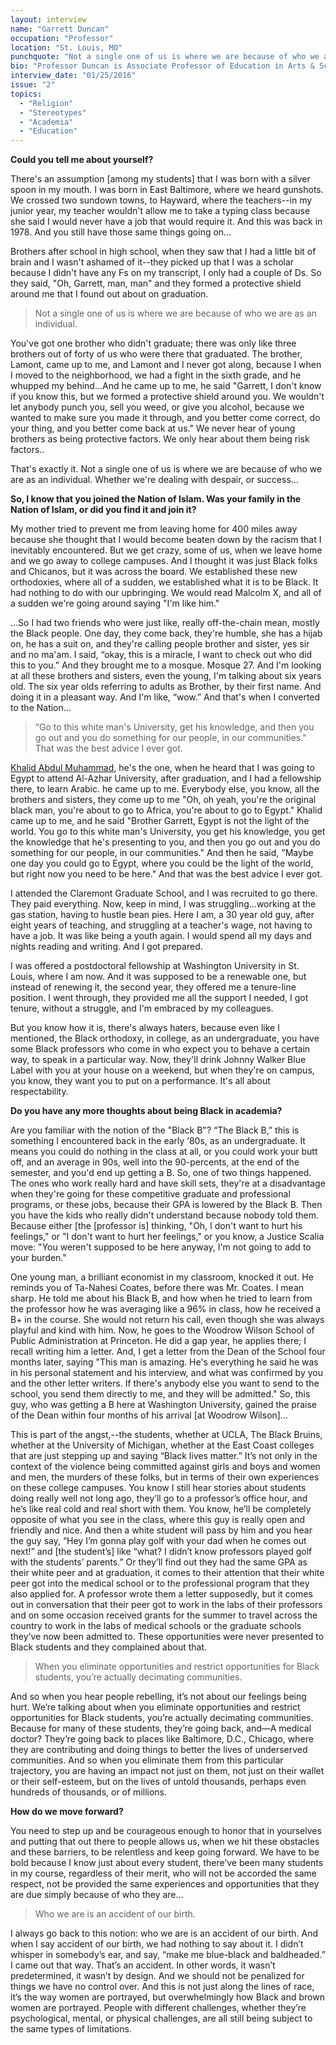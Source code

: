 ```yaml
---
layout: interview
name: "Garrett Duncan"
occupation: "Professor"
location: "St. Louis, MO"
punchquote: "Not a single one of us is where we are because of who we are as an individual. Whether we're dealing with despair, or success."
bio: "Professor Duncan is Associate Professor of Education in Arts & Sciences at Washington University in St. Louis. He also holds an appointment in African & African-American Studies and courtesy appointments in American Culture Studies and Urban Studies. Professor Duncan’s research focuses broadly on race, culture, education, and society. Along these lines, he has published extensively on black youth, identity, language, and ethics."
interview_date: "01/25/2016"
issue: "2"
topics:
  - "Religion"
  - "Stereotypes"
  - "Academia"
  - "Education"
---
```


**Could you tell me about yourself?**

There's an assumption [among my students] that I was born with a silver spoon in my mouth. I was born in East Baltimore, where we heard gunshots. We crossed two sundown towns, to Hayward, where the teachers--in my junior year, my teacher wouldn't allow me to take a typing class because she said I would never have a job that would require it. And this was back in 1978. And you still have those same things going on...

Brothers after school in high school, when they saw that I had a little bit of brain and I wasn't ashamed of it--they picked up that I was a scholar because I didn't have any Fs on my transcript, I only had a couple of Ds. So they said, "Oh, Garrett, man, man" and they formed a protective shield around me that I found out about on graduation.

>Not a single one of us is where we are because of who we are as an individual.

You've got one brother who didn't graduate; there was only like three brothers out of forty of us who were there that graduated. The brother, Lamont, came up to me, and Lamont and I never got along, because I when I moved to the neighborhood, we had a fight in the sixth grade, and he whupped my behind...And he came up to me, he said "Garrett, I don't know if you know this, but we formed a protective shield around you. We wouldn't let anybody punch you, sell you weed, or give you alcohol, because we wanted to make sure you made it through, and you better come correct, do your thing, and you better come back at us." We never hear of young brothers as being protective factors. We only hear about them being risk factors..

That's exactly it. Not a single one of us is where we are because of who we are as an individual. Whether we're dealing with despair, or success…

**So, I know that you joined the Nation of Islam. Was your family in the Nation of Islam, or did you find it and join it?**

My mother tried to prevent me from leaving home for 400 miles away because she thought that I would become beaten down by the racism that I inevitably encountered. But we get crazy, some of us, when we leave home and we go away to college campuses. And I thought it was just Black folks and Chicanos, but it was across the board. We established these new orthodoxies, where all of a sudden, we established what it is to be Black. It had nothing to do with our upbringing. We would read Malcolm X, and all of a sudden we're going around saying "I'm like him."

…So I had two friends who were just like, really off-the-chain mean, mostly the Black people. One day, they come back, they're humble, she has a hijab on, he has a suit on, and they're calling people brother and sister, yes sir and no ma'am. I said, “okay, this is a miracle, I want to check out who did this to you.” And they brought me to a mosque. Mosque 27. And I'm looking at all these brothers and sisters, even the young, I'm talking about six years old. The six year olds referring to adults as Brother, by their first name. And doing it in a pleasant way. And I'm like, “wow.” And that's when I converted to the Nation…

>“Go to this white man's University, get his knowledge, and then you go out and you do something for our people, in our communities." That was the best advice I ever got.

[Khalid Abdul Muhammad](https://en.wikipedia.org/wiki/Khalid_Abdul_Muhammad), he's the one, when he heard that I was going to Egypt to attend Al-Azhar University, after graduation, and I had a fellowship there, to learn Arabic. he came up to me. Everybody else, you know, all the brothers and sisters, they come up to me "Oh, oh yeah, you're the original black man, you're about to go to Africa, you're about to go to Egypt." Khalid came up to me, and he said "Brother Garrett, Egypt is not the light of the world. You go to this white man's University, you get his knowledge, you get the knowledge that he's presenting to you, and then you go out and you do something for our people, in our communities." And then he said, "Maybe one day you could go to Egypt, where you could be the light of the world, but right now you need to be here." And that was the best advice I ever got. 

I attended the Claremont Graduate School, and I was recruited to go there. They paid everything. Now, keep in mind, I was struggling...working at the gas station, having to hustle bean pies. Here I am, a 30 year old guy, after eight years of teaching, and struggling at a teacher's wage, not having to have a job. It was like being a youth again. I would spend all my days and nights reading and writing. And I got prepared.

I was offered a postdoctoral fellowship at Washington University in St. Louis, where I am now. And it was supposed to be a renewable one, but instead of renewing it, the second year, they offered me a tenure-line position. I went through, they provided me all the support I needed, I got tenure, without a struggle, and I'm embraced by my colleagues.

But you know how it is, there's always haters, because even like I mentioned, the Black orthodoxy, in college, as an undergraduate, you have some Black professors who come in who expect you to behave a certain way, to speak in a particular way. Now, they'll drink Johnny Walker Blue Label with you at your house on a weekend, but when they're on campus, you know, they want you to put on a performance. It's all about respectability.

**Do you have any more thoughts about being Black in academia?**

Are you familiar with the notion of the "Black B"? “The Black B,” this is something I encountered back in the early ‘80s, as an undergraduate. It means you could do nothing in the class at all, or you could work your butt off, and an average in 90s, well into the 90-percents, at the end of the semester, and you'd end up getting a B. So, one of two things happened. The ones who work really hard and have skill sets, they're at a disadvantage when they're going for these competitive graduate and professional programs, or these jobs, because their GPA is lowered by the Black B. Then you have the kids who really didn't understand because nobody told them. Because either [the [professor is] thinking, "Oh, I don't want to hurt his feelings," or "I don't want to hurt her feelings," or you know, a Justice Scalia move: "You weren't supposed to be here anyway, I'm not going to add to your burden."

One young man, a brilliant economist in my classroom, knocked it out. He reminds you of Ta-Nahesi Coates, before there was Mr. Coates. I mean sharp. He told me about his Black B, and how when he tried to learn from the professor how he was averaging like a 96% in class, how he received a B+ in the course. She would not return his call, even though she was always playful and kind with him. Now, he goes to the Woodrow Wilson School of Public Administration at Princeton. He did a gap year, he applies there; I recall writing him a letter. And, I get a letter from the Dean of the School four months later, saying "This man is amazing. He's everything he said he was in his personal statement and his interview, and what was confirmed by you and the other letter writers. If there's anybody else you want to send to the school, you send them directly to me, and they will be admitted." So, this guy, who was getting a B here at Washington University, gained the praise of the Dean within four months of his arrival [at Woodrow Wilson]...

This is part of the angst,--the students, whether at UCLA, The Black Bruins, whether at the University of Michigan, whether at the East Coast colleges that are just stepping up and saying “Black lives matter.” It’s not only in the context of the violence being committed against girls and boys and women and men, the murders of these folks, but in terms of their own experiences on these college campuses.
You know I still hear stories about students doing really well not long ago, they’ll go to a professor’s office hour, and he’s like real cold and real short with them. You know, he’ll be completely opposite of what you see in the class, where this guy is really open and friendly and nice. And then a white student will pass by him and you hear the guy say, “Hey I’m gonna play golf with your dad when he comes out next!” and [the student’s] like “what? I didn’t know professors played golf with the students’ parents.” Or they’ll find out they had the same GPA as their white peer and at graduation, it comes to their attention that their white peer got into the medical school or to the professional program that they also applied for. A professor wrote them a letter supposedly, but it comes out in conversation that their peer got to work in the labs of their professors and on some occasion received grants for the summer to travel across the country to work in the labs of medical schools or the graduate schools they’ve now been admitted to. These opportunities were never presented to Black students and they complained about that.

>When you eliminate opportunities and restrict opportunities for Black students, you’re actually decimating communities.

And so when you hear people rebelling, it’s not about our feelings being hurt. We’re talking about when you eliminate opportunities and restrict opportunities for Black students, you’re actually decimating communities. Because for many of these students, they’re going back, and—A medical doctor? They’re going back to places like Baltimore, D.C., Chicago, where they are contributing and doing things to better the lives of underserved communities. And so when you eliminate them from this particular trajectory, you are having an impact not just on them, not just on their wallet or their self-esteem, but on the lives of untold thousands, perhaps even hundreds of thousands, or of millions.

**How do we move forward?**

You need to step up and be courageous enough to honor that in yourselves and putting that out there to people allows us, when we hit these obstacles and these barriers, to be relentless and keep going forward. We have to be bold because I know just about every student, there’ve been many students in my course, regardless of their merit, who will not be accorded the same respect, not be provided the same experiences and opportunities that they are due simply because of who they are...

>Who we are is an accident of our birth.

I always go back to this notion: who we are is an accident of our birth. And when I say accident of our birth, we had nothing to say about it. I didn’t whisper in somebody’s ear, and say, “make me blue-black and baldheaded.” I came out that way. That’s an accident. In other words, it wasn’t predetermined, it wasn’t by design. And we should not be penalized for things we have no control over. And this is not just along the lines of race, it’s the way women are portrayed, but overwhelmingly how Black and brown women are portrayed. People with different challenges, whether they’re psychological, mental, or physical challenges, are all still being subject to the same types of limitations.
